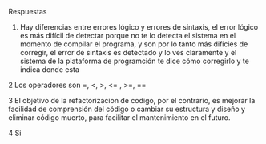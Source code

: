
Respuestas

1. Hay diferencias entre errores lógico y errores de sintaxis, el error lógico es más difícil de detectar porque no te lo detecta el sistema en el momento de compilar el programa, y son por lo tanto más difícies de corregir, el error de sintaxis es detectado y lo ves claramente y el sistema de la plataforma de programción te dice cómo corregirlo y te indica donde esta

2 Los operadores son =, <, >, <= , >=, ==

3 El objetivo de la refactorizacion de codigo, por el contrario, es mejorar la facilidad de comprensión del código o cambiar su estructura y diseño y eliminar código muerto, para facilitar el mantenimiento en el futuro.

4 Si
